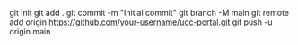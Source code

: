 git init
git add .
git commit -m "Initial commit"
git branch -M main
git remote add origin https://github.com/your-username/ucc-portal.git
git push -u origin main